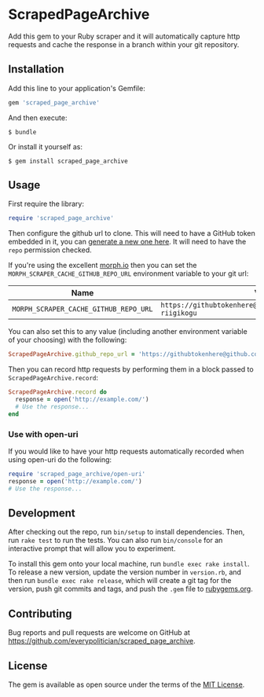 # ScrapedPageArchive

Add this gem to your Ruby scraper and it will automatically capture http requests
and cache the response in a branch within your git repository.

## Installation

Add this line to your application's Gemfile:

```ruby
gem 'scraped_page_archive'
```

And then execute:

    $ bundle

Or install it yourself as:

    $ gem install scraped_page_archive

## Usage

First require the library:

```ruby
require 'scraped_page_archive'
```

Then configure the github url to clone. This will need to have a GitHub token embedded in it, you can [generate a new one here](https://github.com/settings/tokens). It will need to have the `repo` permission checked.

If you're using the excellent [morph.io](https://morph.io) then you can set the `MORPH_SCRAPER_CACHE_GITHUB_REPO_URL` environment variable to your git url:

| Name                                  | Value                                                           |
|---------------------------------------|-----------------------------------------------------------------|
| `MORPH_SCRAPER_CACHE_GITHUB_REPO_URL` | `https://githubtokenhere@github.com/tmtmtmtm/estonia-riigikogu` |

You can also set this to any value (including another environment variable of your choosing) with the following:

```ruby
ScrapedPageArchive.github_repo_url = 'https://githubtokenhere@github.com/tmtmtmtm/estonia-riigikogu'
```

Then you can record http requests by performing them in a block passed to `ScrapedPageArchive.record`:

```ruby
ScrapedPageArchive.record do
  response = open('http://example.com/')
  # Use the response...
end
```

### Use with open-uri

If you would like to have your http requests automatically recorded when using open-uri do the following:

```ruby
require 'scraped_page_archive/open-uri'
response = open('http://example.com/')
# Use the response...
```

## Development

After checking out the repo, run `bin/setup` to install dependencies. Then, run `rake test` to run the tests. You can also run `bin/console` for an interactive prompt that will allow you to experiment.

To install this gem onto your local machine, run `bundle exec rake install`. To release a new version, update the version number in `version.rb`, and then run `bundle exec rake release`, which will create a git tag for the version, push git commits and tags, and push the `.gem` file to [rubygems.org](https://rubygems.org).

## Contributing

Bug reports and pull requests are welcome on GitHub at https://github.com/everypolitician/scraped_page_archive.

## License

The gem is available as open source under the terms of the [MIT License](http://opensource.org/licenses/MIT).
